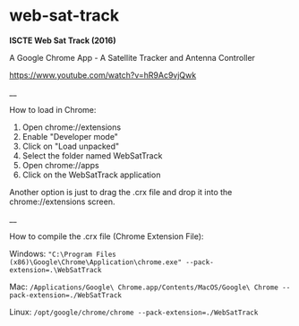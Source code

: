 # web-sat-track
**ISCTE Web Sat Track (2016)**

A Google Chrome App - A Satellite Tracker and Antenna Controller

https://www.youtube.com/watch?v=hR9Ac9vjQwk

__

How to load in Chrome:

1. Open chrome://extensions
2. Enable "Developer mode"
3. Click on "Load unpacked"
4. Select the folder named WebSatTrack
5. Open chrome://apps
6. Click on the WebSatTrack application

Another option is just to drag the .crx file and drop it into the chrome://extensions screen.

__

How to compile the .crx file (Chrome Extension File):

Windows:
`"C:\Program Files (x86)\Google\Chrome\Application\chrome.exe" --pack-extension=.\WebSatTrack`

Mac:
`/Applications/Google\ Chrome.app/Contents/MacOS/Google\ Chrome --pack-extension=./WebSatTrack`

Linux:
`/opt/google/chrome/chrome --pack-extension=./WebSatTrack`

